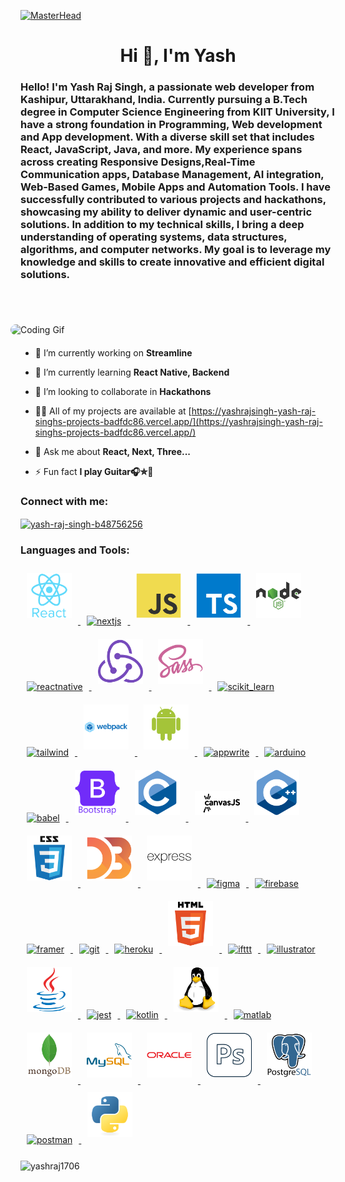 [![MasterHead](https://user-images.githubusercontent.com/10498744/210012254-234538ff-d198-48aa-8964-37e6fd45d227.gif)]([https://rishavchanda.io](https://yashrajsingh-yash-raj-singhs-projects-badfdc86.vercel.app/))
<h1 align="center">Hi 👋, I'm Yash</h1>
<h3 align="normal">Hello! I'm Yash Raj Singh, a passionate web developer from Kashipur, Uttarakhand, India. Currently pursuing a B.Tech degree in Computer Science Engineering from KIIT University, I have a strong foundation in Programming, Web development and App development. With a diverse skill set that includes React, JavaScript, Java, and more. My experience spans across creating Responsive Designs,Real-Time Communication apps, Database Management, AI integration, Web-Based Games, Mobile Apps and Automation Tools. I have successfully contributed to various projects and hackathons, showcasing my ability to deliver dynamic and user-centric solutions. In addition to my technical skills, I bring a deep understanding of operating systems, data structures, algorithms, and computer networks. My goal is to leverage my knowledge and skills to create innovative and efficient digital solutions.</h3>
<br/><br/>
<img align="right" style="border-radius:10px; margin:20px;" alt="Coding Gif" width="500" src="https://miro.medium.com/v2/resize:fit:1100/format:webp/1*yw0TnheAGN-LPneDaTlaxw.gif"  />
<!-- <p align="left"> <img src="https://komarev.com/ghpvc/?username=yashraj1706&label=Profile%20views&color=0e75b6&style=flat" alt="yashraj1706" /> </p>
<p align="left"> <a href="https://github.com/ryo-ma/github-profile-trophy"><img src="https://github-profile-trophy.vercel.app/?username=yashraj1706" alt="yashraj1706" /></a> </p> -->

- 🔭 I’m currently working on **Streamline**

- 🌱 I’m currently learning **React Native, Backend**

- 👯 I’m looking to collaborate in **Hackathons**

- 👨‍💻 All of my projects are available at [https://yashrajsingh-yash-raj-singhs-projects-badfdc86.vercel.app/](https://yashrajsingh-yash-raj-singhs-projects-badfdc86.vercel.app/)

- 💬 Ask me about **React, Next, Three...**

- ⚡ Fun fact **I play Guitar🎧✮🎸**

<h3 align="left">Connect with me:</h3>
<p align="left">
<a href="https://linkedin.com/in/yash-raj-singh-b48756256" target="blank"><img align="center" src="https://raw.githubusercontent.com/rahuldkjain/github-profile-readme-generator/master/src/images/icons/Social/linked-in-alt.svg" alt="yash-raj-singh-b48756256" height="30" width="40" /></a>
</p>

<h3 align="left">Languages and Tools:</h3>
<p align="left"> <a href="https://reactjs.org/" target="_blank" rel="noreferrer"> <img style="width:4.5rem;align-self: center;height:auto;padding-left:10px;padding: 10px;" src="https://raw.githubusercontent.com/devicons/devicon/master/icons/react/react-original-wordmark.svg" alt="react" width="40" height="40"/> </a><a href="https://nextjs.org/" target="_blank" rel="noreferrer"> <img style="width:4.5rem;align-self: center;height:auto;padding-left:10px;padding: 10px;" src="https://cdn.worldvectorlogo.com/logos/nextjs-2.svg" alt="nextjs" width="40" height="40"/> </a> <a href="https://developer.mozilla.org/en-US/docs/Web/JavaScript" target="_blank" rel="noreferrer"> <img style="width:4.5rem;align-self: center;height:auto;padding-left:10px;padding: 10px;" src="https://raw.githubusercontent.com/devicons/devicon/master/icons/javascript/javascript-original.svg" alt="javascript" width="40" height="40"/> </a><a href="https://www.typescriptlang.org/" target="_blank" rel="noreferrer"> <img style="width:4.5rem;align-self: center;height:auto;padding-left:10px;padding: 10px;" src="https://raw.githubusercontent.com/devicons/devicon/master/icons/typescript/typescript-original.svg" alt="typescript" width="40" height="40"/> </a>  <a href="https://nodejs.org" target="_blank" rel="noreferrer"> <img style="width:4.5rem;align-self: center;height:auto;padding-left:10px;padding: 10px;" src="https://raw.githubusercontent.com/devicons/devicon/master/icons/nodejs/nodejs-original-wordmark.svg" alt="nodejs" width="40" height="40"/> </a><a href="https://reactnative.dev/" target="_blank" rel="noreferrer"> <img src="https://reactnative.dev/img/header_logo.svg" style="width:4.5rem;align-self: center;height:auto;padding-left:10px;padding: 10px;" alt="reactnative" width="40" height="40"/> </a> <a href="https://redux.js.org" target="_blank" rel="noreferrer"> <img style="width:4.5rem;align-self: center;height:auto;padding-left:10px;padding: 10px;" src="https://raw.githubusercontent.com/devicons/devicon/master/icons/redux/redux-original.svg" alt="redux" width="40" height="40"/> </a> <a href="https://sass-lang.com" target="_blank" rel="noreferrer"> <img style="width:4.5rem;align-self: center;height:auto;padding-left:10px;padding: 10px;" src="https://raw.githubusercontent.com/devicons/devicon/master/icons/sass/sass-original.svg" alt="sass" width="40" height="40"/> </a> <a href="https://scikit-learn.org/" target="_blank" rel="noreferrer"> <img style="width:4.5rem;align-self: center;height:auto;padding-left:10px;padding: 10px;" src="https://upload.wikimedia.org/wikipedia/commons/0/05/Scikit_learn_logo_small.svg" alt="scikit_learn" width="40" height="40"/> </a> <a href="https://tailwindcss.com/" target="_blank" rel="noreferrer"> <img style="width:4.5rem;align-self: center;height:auto;padding-left:10px;padding: 10px;" src="https://www.vectorlogo.zone/logos/tailwindcss/tailwindcss-icon.svg" alt="tailwind" width="40" height="40"/> </a> <a href="https://webpack.js.org" target="_blank" rel="noreferrer"> <img style="width:4.5rem;align-self: center;height:auto;padding-left:10px;padding: 10px;" src="https://raw.githubusercontent.com/devicons/devicon/d00d0969292a6569d45b06d3f350f463a0107b0d/icons/webpack/webpack-original-wordmark.svg" alt="webpack" width="40" height="40"/> </a> <a href="https://developer.android.com" target="_blank" rel="noreferrer"> <img style="width:4.5rem;align-self: center;height:auto;padding-left:10px;padding: 10px;" src="https://raw.githubusercontent.com/devicons/devicon/master/icons/android/android-original-wordmark.svg" alt="android" width="40" height="40"/> </a> <a href="https://appwrite.io" target="_blank" rel="noreferrer"> <img style="width:4.5rem;align-self: center;height:auto;padding-left:10px;padding: 10px;" src="https://www.vectorlogo.zone/logos/appwriteio/appwriteio-icon.svg" alt="appwrite" width="40" height="40"/> </a> <a href="https://www.arduino.cc/" target="_blank" rel="noreferrer"> <img style="width:4.5rem;align-self: center;height:auto;padding-left:10px;padding: 10px;" src="https://cdn.worldvectorlogo.com/logos/arduino-1.svg" alt="arduino" width="40" height="40"/> </a> <a href="https://babeljs.io/" target="_blank" rel="noreferrer"> <img style="width:4.5rem;align-self: center;height:auto;padding-left:10px;padding: 10px;" src="https://www.vectorlogo.zone/logos/babeljs/babeljs-icon.svg" alt="babel" width="40" height="40"/> </a> <a href="https://getbootstrap.com" target="_blank" rel="noreferrer"> <img style="width:4.5rem;align-self: center;height:auto;padding-left:10px;padding: 10px;" src="https://raw.githubusercontent.com/devicons/devicon/master/icons/bootstrap/bootstrap-plain-wordmark.svg" alt="bootstrap" width="40" height="40"/> </a> <a href="https://www.cprogramming.com/" target="_blank" rel="noreferrer"> <img style="width:4.5rem;align-self: center;height:auto;padding-left:10px;padding: 10px;" src="https://raw.githubusercontent.com/devicons/devicon/master/icons/c/c-original.svg" alt="c" width="40" height="40"/> </a> <a href="https://canvasjs.com" target="_blank" rel="noreferrer"> <img style="width:4.5rem;align-self: center;height:auto;padding-left:10px;padding: 10px;" src="https://raw.githubusercontent.com/Hardik0307/Hardik0307/master/assets/canvasjs-charts.svg" alt="canvasjs" width="40" height="40"/> </a> <a href="https://www.w3schools.com/cpp/" target="_blank" rel="noreferrer"> <img style="width:4.5rem;align-self: center;height:auto;padding-left:10px;padding: 10px;" src="https://raw.githubusercontent.com/devicons/devicon/master/icons/cplusplus/cplusplus-original.svg" alt="cplusplus" width="40" height="40"/> </a> <a href="https://www.w3schools.com/css/" target="_blank" rel="noreferrer"> <img style="width:4.5rem;align-self: center;height:auto;padding-left:10px;padding: 10px;" src="https://raw.githubusercontent.com/devicons/devicon/master/icons/css3/css3-original-wordmark.svg" alt="css3" width="40" height="40"/> </a> <a href="https://d3js.org/" target="_blank" rel="noreferrer"> <img style="width:4.5rem;align-self: center;height:auto;padding-left:10px;padding: 10px;" src="https://raw.githubusercontent.com/devicons/devicon/master/icons/d3js/d3js-original.svg" alt="d3js" width="40" height="40"/> </a> <a href="https://expressjs.com" target="_blank" rel="noreferrer"> <img style="width:4.5rem;align-self: center;height:auto;padding-left:10px;padding: 10px;" src="https://raw.githubusercontent.com/devicons/devicon/master/icons/express/express-original-wordmark.svg" alt="express" width="40" height="40"/> </a> <a href="https://www.figma.com/" target="_blank" rel="noreferrer"> <img style="width:4.5rem;align-self: center;height:auto;padding-left:10px;padding: 10px;" src="https://www.vectorlogo.zone/logos/figma/figma-icon.svg" alt="figma" width="40" height="40"/> </a> <a href="https://firebase.google.com/" target="_blank" rel="noreferrer"> <img style="width:4.5rem;align-self: center;height:auto;padding-left:10px;padding: 10px;" src="https://www.vectorlogo.zone/logos/firebase/firebase-icon.svg" alt="firebase" width="40" height="40"/> </a> <a href="https://www.framer.com/" target="_blank" rel="noreferrer"> <img style="width:4.5rem;align-self: center;height:auto;padding-left:10px;padding: 10px;" src="https://www.vectorlogo.zone/logos/framer/framer-icon.svg" alt="framer" width="40" height="40"/> </a> <a href="https://git-scm.com/" target="_blank" rel="noreferrer"> <img style="width:4.5rem;align-self: center;height:auto;padding-left:10px;padding: 10px;" src="https://www.vectorlogo.zone/logos/git-scm/git-scm-icon.svg" alt="git" width="40" height="40"/> </a> <a href="https://heroku.com" target="_blank" rel="noreferrer"> <img style="width:4.5rem;align-self: center;height:auto;padding-left:10px;padding: 10px;" src="https://www.vectorlogo.zone/logos/heroku/heroku-icon.svg" alt="heroku" width="40" height="40"/> </a> <a href="https://www.w3.org/html/" target="_blank" rel="noreferrer"> <img style="width:4.5rem;align-self: center;height:auto;padding-left:10px;padding: 10px;" src="https://raw.githubusercontent.com/devicons/devicon/master/icons/html5/html5-original-wordmark.svg" alt="html5" width="40" height="40"/> </a> <a href="https://ifttt.com/" target="_blank" rel="noreferrer"> <img style="width:4.5rem;align-self: center;height:auto;padding-left:10px;padding: 10px;" src="https://www.vectorlogo.zone/logos/ifttt/ifttt-ar21.svg" alt="ifttt" width="40" height="40"/> </a> <a href="https://www.adobe.com/in/products/illustrator.html" target="_blank" rel="noreferrer"> <img style="width:4.5rem;align-self: center;height:auto;padding-left:10px;padding: 10px;" src="https://www.vectorlogo.zone/logos/adobe_illustrator/adobe_illustrator-icon.svg" alt="illustrator" width="40" height="40"/> </a> <a href="https://www.java.com" target="_blank" rel="noreferrer"> <img style="width:4.5rem;align-self: center;height:auto;padding-left:10px;padding: 10px;" src="https://raw.githubusercontent.com/devicons/devicon/master/icons/java/java-original.svg" alt="java" width="40" height="40"/> </a> <a href="https://jestjs.io" target="_blank" rel="noreferrer"> <img style="width:4.5rem;align-self: center;height:auto;padding-left:10px;padding: 10px;" src="https://www.vectorlogo.zone/logos/jestjsio/jestjsio-icon.svg" alt="jest" width="40" height="40"/> </a> <a href="https://kotlinlang.org" target="_blank" rel="noreferrer"> <img style="width:4.5rem;align-self: center;height:auto;padding-left:10px;padding: 10px;" src="https://www.vectorlogo.zone/logos/kotlinlang/kotlinlang-icon.svg" alt="kotlin" width="40" height="40"/> </a> <a href="https://www.linux.org/" target="_blank" rel="noreferrer"> <img style="width:4.5rem;align-self: center;height:auto;padding-left:10px;padding: 10px;" src="https://raw.githubusercontent.com/devicons/devicon/master/icons/linux/linux-original.svg" alt="linux" width="40" height="40"/> </a> <a href="https://www.mathworks.com/" target="_blank" rel="noreferrer"> <img style="width:4.5rem;align-self: center;height:auto;padding-left:10px;padding: 10px;" src="https://upload.wikimedia.org/wikipedia/commons/2/21/Matlab_Logo.png" alt="matlab" width="40" height="40"/> </a> <a href="https://www.mongodb.com/" target="_blank" rel="noreferrer"> <img style="width:4.5rem;align-self: center;height:auto;padding-left:10px;padding: 10px;" src="https://raw.githubusercontent.com/devicons/devicon/master/icons/mongodb/mongodb-original-wordmark.svg" alt="mongodb" width="40" height="40"/> </a> <a href="https://www.mysql.com/" target="_blank" rel="noreferrer"> <img style="width:4.5rem;align-self: center;height:auto;padding-left:10px;padding: 10px;" src="https://raw.githubusercontent.com/devicons/devicon/master/icons/mysql/mysql-original-wordmark.svg" alt="mysql" width="40" height="40"/> </a>  <a href="https://www.oracle.com/" target="_blank" rel="noreferrer"> <img style="width:4.5rem;align-self: center;height:auto;padding-left:10px;padding: 10px;" src="https://raw.githubusercontent.com/devicons/devicon/master/icons/oracle/oracle-original.svg" alt="oracle" width="40" height="40"/> </a> <a href="https://www.photoshop.com/en" target="_blank" rel="noreferrer"> <img style="width:4.5rem;align-self: center;height:auto;padding-left:10px;padding: 10px;" src="https://raw.githubusercontent.com/devicons/devicon/master/icons/photoshop/photoshop-line.svg" alt="photoshop" width="40" height="40"/> </a> <a href="https://www.postgresql.org" target="_blank" rel="noreferrer"> <img style="width:4.5rem;align-self: center;height:auto;padding-left:10px;padding: 10px;" src="https://raw.githubusercontent.com/devicons/devicon/master/icons/postgresql/postgresql-original-wordmark.svg" alt="postgresql" width="40" height="40"/> </a> <a href="https://postman.com" target="_blank" rel="noreferrer"> <img style="width:4.5rem;align-self: center;height:auto;padding-left:10px;padding: 10px;" src="https://www.vectorlogo.zone/logos/getpostman/getpostman-icon.svg" alt="postman" width="40" height="40"/> </a> <a href="https://www.python.org" target="_blank" rel="noreferrer"> <img style="width:4.5rem;align-self: center;height:auto;padding-left:10px;padding: 10px;" src="https://raw.githubusercontent.com/devicons/devicon/master/icons/python/python-original.svg" alt="python" width="40" height="40"/> </a> </p>



<p><img align="center" style="width:10rem;" src="https://github-readme-stats.vercel.app/api/top-langs?username=yashraj1706&show_icons=true&locale=en&layout=compact" alt="yashraj1706" /></p>

<!-- <p>&nbsp;<img align="center" src="https://github-readme-stats.vercel.app/api?username=yashraj1706&show_icons=true&locale=en" alt="yashraj1706" /></p><p><img align="center" src="https://github-readme-streak-stats.herokuapp.com/?user=yashraj1706&" alt="yashraj1706" /></p> -->


